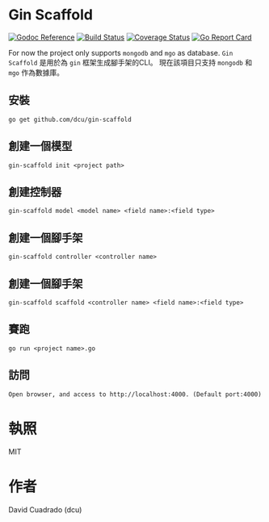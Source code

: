 # Gin Scaffold

[![Godoc Reference](https://godoc.org/github.com/dcu/gin-scaffold?status.svg)](http://godoc.org/github.com/dcu/gin-scaffold)
[![Build Status](https://travis-ci.org/dcu/gin-scaffold.svg?branch=master)](https://travis-ci.org/dcu/gin-scaffold)
[![Coverage Status](https://coveralls.io/repos/github/mattn/go-colorable/badge.svg?branch=master)](https://coveralls.io/github/dcu/gin-scaffold?branch=master)
[![Go Report Card](https://goreportcard.com/badge/dcu/gin-scaffold)](https://goreportcard.com/report/dcu/gin-scaffold)

For now the project only supports `mongodb` and `mgo` as database.
`Gin Scaffold` 是用於為 `gin` 框架生成腳手架的CLI。
現在該項目只支持 `mongodb` 和 `mgo` 作為數據庫。

## 安裝 

	go get github.com/dcu/gin-scaffold

## 創建一個模型

	gin-scaffold init <project path>

## 創建控制器

	gin-scaffold model <model name> <field name>:<field type>

## 創建一個腳手架

	gin-scaffold controller <controller name>

## 創建一個腳手架

	gin-scaffold scaffold <controller name> <field name>:<field type>

## 賽跑

	go run <project name>.go

## 訪問

	Open browser, and access to http://localhost:4000. (Default port:4000)

# 執照

MIT

# 作者

David Cuadrado (dcu)

